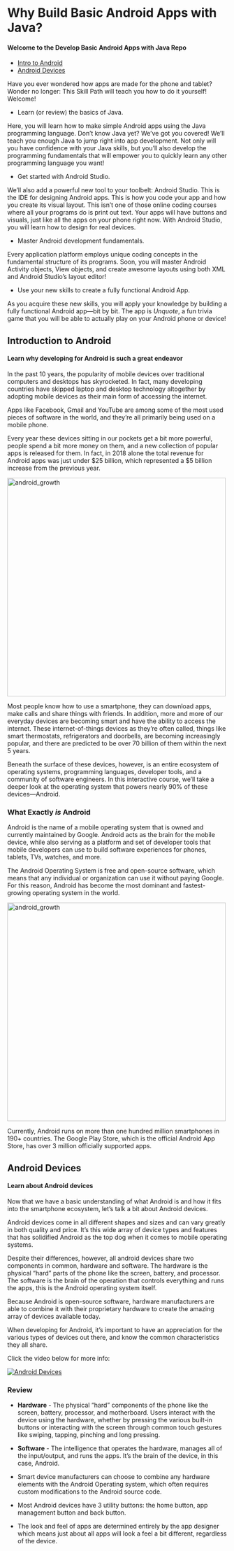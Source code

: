 # Why Build Basic Android Apps with Java?
#### Welcome to the Develop Basic Android Apps with Java Repo

- [Intro to Android](#Introduction-to-Android)
- [Android Devices](#Android-Devices)

Have you ever wondered how apps are made for the phone and tablet? Wonder no longer: This Skill Path will teach you how to do it yourself! Welcome!

- Learn (or review) the basics of Java.

Here, you will learn how to make simple Android apps using the Java programming language. Don’t know Java yet? We’ve got you covered! We’ll teach you enough Java to jump right into app development. Not only will you have confidence with your Java skills, but you’ll also develop the programming fundamentals that will empower you to quickly learn any other programming language you want!

- Get started with Android Studio.

We’ll also add a powerful new tool to your toolbelt: Android Studio. This is the IDE for designing Android apps. This is how you code your app and how you create its visual layout. This isn’t one of those online coding courses where all your programs do is print out text. Your apps will have buttons and visuals, just like all the apps on your phone right now. With Android Studio, you will learn how to design for real devices.

- Master Android development fundamentals.

Every application platform employs unique coding concepts in the fundamental structure of its programs. Soon, you will master Android Activity objects, View objects, and create awesome layouts using both XML and Android Studio’s layout editor!

- Use your new skills to create a fully functional Android App.

As you acquire these new skills, you will apply your knowledge by building a fully functional Android app—bit by bit. The app is *Unquote*, a fun trivia game that you will be able to actually play on your Android phone or device!

## Introduction to Android
#### Learn why developing for Android is such a great endeavor

In the past 10 years, the popularity of mobile devices over traditional computers and desktops has skyrocketed. In fact, many developing countries have skipped laptop and desktop technology altogether by adopting mobile devices as their main form of accessing the internet.

Apps like Facebook, Gmail and YouTube are among some of the most used pieces of software in the world, and they’re all primarily being used on a mobile phone.

Every year these devices sitting in our pockets get a bit more powerful, people spend a bit more money on them, and a new collection of popular apps is released for them. In fact, in 2018 alone the total revenue for Android apps was just under $25 billion, which represented a $5 billion increase from the previous year.

<img src="https://github.com/keldavis/Java-Practice/blob/master/Build%20Basic%20Android%20Apps/1.%20Android%20and%20Java%20Foundations/pics/android_growth.png" alt="android_growth" width="500"/>

Most people know how to use a smartphone, they can download apps, make calls and share things with friends. In addition, more and more of our everyday devices are becoming smart and have the ability to access the internet. These internet-of-things devices as they’re often called, things like smart thermostats, refrigerators and doorbells, are becoming increasingly popular, and there are predicted to be over 70 billion of them within the next 5 years.

Beneath the surface of these devices, however, is an entire ecosystem of operating systems, programming languages, developer tools, and a community of software engineers. In this interactive course, we’ll take a deeper look at the operating system that powers nearly 90% of these devices—Android.

### What Exactly *is* Android

Android is the name of a mobile operating system that is owned and currently maintained by Google. Android acts as the brain for the mobile device, while also serving as a platform and set of developer tools that mobile developers can use to build software experiences for phones, tablets, TVs, watches, and more.

The Android Operating System is free and open-source software, which means that any individual or organization can use it without paying Google. For this reason, Android has become the most dominant and fastest-growing operating system in the world.

<img src="https://github.com/keldavis/Java-Practice/blob/master/Build%20Basic%20Android%20Apps/1.%20Android%20and%20Java%20Foundations/pics/android_growth2.png" alt="android_growth" width="500"/>

Currently, Android runs on more than one hundred million smartphones in 190+ countries. The Google Play Store, which is the official Android App Store, has over 3 million officially supported apps.

## Android Devices
#### Learn about Android devices

Now that we have a basic understanding of what Android is and how it fits into the smartphone ecosystem, let’s talk a bit about Android devices.

Android devices come in all different shapes and sizes and can vary greatly in both quality and price. It’s this wide array of device types and features that has solidified Android as the top dog when it comes to mobile operating systems.

Despite their differences, however, all android devices share two components in common, hardware and software. The hardware is the physical “hard” parts of the phone like the screen, battery, and processor. The software is the brain of the operation that controls everything and runs the apps, this is the Android operating system itself.

Because Android is open-source software, hardware manufacturers are able to combine it with their proprietary hardware to create the amazing array of devices available today.

When developing for Android, it’s important to have an appreciation for the various types of devices out there, and know the common characteristics they all share.

Click the video below for more info:

[![Android Devices](http://img.youtube.com/vi/nsGOV8kUmd0/0.jpg)](http://www.youtube.com/watch?v=nsGOV8kUmd0 "Android Devices")

### Review

- **Hardware** - The physical “hard” components of the phone like the screen, battery, processor, and motherboard. Users interact with the device using the hardware, whether by pressing the various built-in buttons or interacting with the screen through common touch gestures like swiping, tapping, pinching and long pressing.

- **Software** - The intelligence that operates the hardware, manages all of the input/output, and runs the apps. It’s the brain of the device, in this case, Android.

- Smart device manufacturers can choose to combine any hardware elements with the Android Operating system, which often requires custom modifications to the Android source code.

- Most Android devices have 3 utility buttons: the home button, app management button and back button.

- The look and feel of apps are determined entirely by the app designer which means just about all apps will look a feel a bit different, regardless of the device.